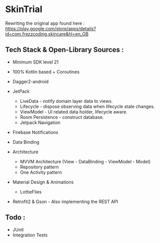 # SkinTrial

Rewriting the original app found here : https://play.google.com/store/apps/details?id=com.frezzcoding.skincare&hl=en_GB

## Tech Stack & Open-Library Sources : 
+ Minimum SDK level 21
+ 100% Kotlin based + Coroutines
+ Dagger2-android
+ JetPack
   + LiveData - notify domain layer data to views.
   + Lifecycle - dispose observing data when lifecycle state changes.
   + ViewModel - UI related data holder, lifecycle aware.
   + Room Persistence - construct database.
   + Jetpack Navigation
+ Firebase Notifications
+ Data Binding
+ Architecture
   + MVVM Architecture (View - DataBinding - ViewModel - Model)
   + Repository pattern
   + One Activity pattern

+ Material Design & Animations
   + LottieFlies
  
+ Retrofit2 & Gson - Also implementing the REST API


## Todo : 

+ JUnit
+ Integration Tests
